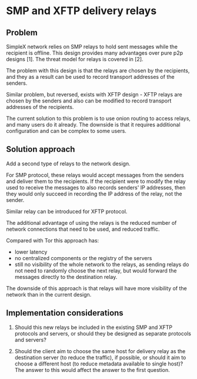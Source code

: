 # SMP and XFTP delivery relays

## Problem

SimpleX network relies on SMP relays to hold sent messages while the recipient is offline. This design provides many advantages over pure p2p designs [1]. The threat model for relays is covered in [2].

The problem with this design is that the relays are chosen by the recipients, and they as a result can be used to record transport addresses of the senders.

Similar problem, but reversed, exists with XFTP design - XFTP relays are chosen by the senders and also can be modified to record transport addresses of the recipients.

The current solution to this problem is to use onion routing to access relays, and many users do it already. The downside is that it requires additional configuration and can be complex to some users.

## Solution approach

Add a second type of relays to the network design.

For SMP protocol, these relays would accept messages from the senders and deliver them to the recipients. If the recipient were to modify the relay used to receive the messages to also records senders' IP addresses, then they would only succeed in recording the IP address of the relay, not the sender.

Similar relay can be introduced for XFTP protocol.

The additional advantage of using the relays is the reduced number of network connections that need to be used, and reduced traffic.

Compared with Tor this approach has:
- lower latency
- no centralized components or the registry of the servers
- still no visibility of the whole network to the relays, as sending relays do not need to randomly choose the next relay, but would forward the messages directly to the destination relay.

The downside of this approach is that relays will have more visibility of the network than in the current design.

## Implementation considerations

1. Should this new relays be included in the existing SMP and XFTP protocols and servers, or should they be designed as separate protocols and servers?

2. Should the client aim to choose the same host for delivery relay as the destination server (to reduce the traffic), if possible, or should it aim to choose a different host (to reduce metadata available to single host)? The answer to this would affect the answer to the first question.
